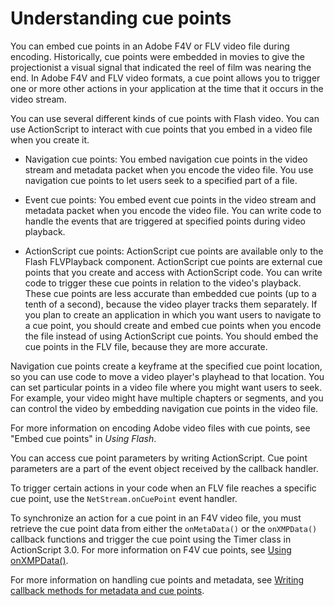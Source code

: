 # Understanding cue points

You can embed cue points in an Adobe F4V or FLV video file during encoding.
Historically, cue points were embedded in movies to give the projectionist a
visual signal that indicated the reel of film was nearing the end. In Adobe F4V
and FLV video formats, a cue point allows you to trigger one or more other
actions in your application at the time that it occurs in the video stream.

You can use several different kinds of cue points with Flash video. You can use
ActionScript to interact with cue points that you embed in a video file when you
create it.

- Navigation cue points: You embed navigation cue points in the video stream and
  metadata packet when you encode the video file. You use navigation cue points
  to let users seek to a specified part of a file.

- Event cue points: You embed event cue points in the video stream and metadata
  packet when you encode the video file. You can write code to handle the events
  that are triggered at specified points during video playback.

- ActionScript cue points: ActionScript cue points are available only to the
  Flash FLVPlayback component. ActionScript cue points are external cue points
  that you create and access with ActionScript code. You can write code to
  trigger these cue points in relation to the video's playback. These cue points
  are less accurate than embedded cue points (up to a tenth of a second),
  because the video player tracks them separately. If you plan to create an
  application in which you want users to navigate to a cue point, you should
  create and embed cue points when you encode the file instead of using
  ActionScript cue points. You should embed the cue points in the FLV file,
  because they are more accurate.

Navigation cue points create a keyframe at the specified cue point location, so
you can use code to move a video player's playhead to that location. You can set
particular points in a video file where you might want users to seek. For
example, your video might have multiple chapters or segments, and you can
control the video by embedding navigation cue points in the video file.

For more information on encoding Adobe video files with cue points, see "Embed
cue points" in _Using Flash_.

You can access cue point parameters by writing ActionScript. Cue point
parameters are a part of the event object received by the callback handler.

To trigger certain actions in your code when an FLV file reaches a specific cue
point, use the `NetStream.onCuePoint` event handler.

To synchronize an action for a cue point in an F4V video file, you must retrieve
the cue point data from either the `onMetaData()` or the `onXMPData()` callback
functions and trigger the cue point using the Timer class in ActionScript 3.0.
For more information on F4V cue points, see
[Using onXMPData()](./using-cue-points-and-metadata.md#using-onxmpdata).

For more information on handling cue points and metadata, see
[Writing callback methods for metadata and cue points](./writing-callback-methods-for-metadata-and-cue-points.md).
